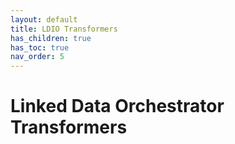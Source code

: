 ```yaml
---
layout: default
title: LDIO Transformers
has_children: true
has_toc: true
nav_order: 5
---
```


# Linked Data Orchestrator Transformers